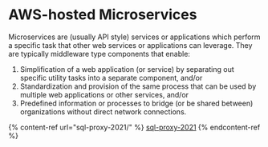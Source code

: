# AWS-hosted Microservices

Microservices are (usually API style) services or applications which perform a specific task that other web services or applications can leverage. They are typically middleware type components that enable:

1. Simplification of a web application (or service) by separating out specific utility tasks into a separate component, and/or&#x20;
2. Standardization and provision of the same process that can be used by multiple web applications or other services, and/or
3. Predefined information or processes to bridge (or be shared between) organizations without direct network connections.

{% content-ref url="sql-proxy-2021/" %}
[sql-proxy-2021](sql-proxy-2021/)
{% endcontent-ref %}
